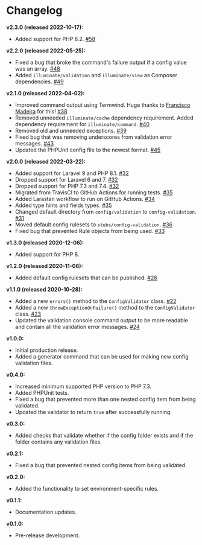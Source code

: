 # Changelog

**v2.3.0 (released 2022-10-17):**
- Added support for PHP 8.2. [#58](https://github.com/ash-jc-allen/laravel-config-validator/pull/58)

**v2.2.0 (released 2022-05-25):**
- Fixed a bug that broke the command's failure output if a config value was an array. [#48](https://github.com/ash-jc-allen/laravel-config-validator/pull/48)
- Added `illuminate/validation` and `illuminate/view` as Composer dependencies. [#49](https://github.com/ash-jc-allen/laravel-config-validator/pull/49)

**v2.1.0 (released 2022-04-02):**
- Improved command output using Termwind. Huge thanks to [Francisco Madeira](https://github.com/xiCO2k) for this! [#38](https://github.com/ash-jc-allen/laravel-config-validator/pull/38)
- Removed unneeded `illuminate/cache` dependency requirement. Added dependency requirement for `illuminate/command`. [#40](https://github.com/ash-jc-allen/laravel-config-validator/pull/40)
- Removed old and unneeded exceptions. [#39](https://github.com/ash-jc-allen/laravel-config-validator/pull/39)
- Fixed bug that was removing underscores from validation error messages. [#43](https://github.com/ash-jc-allen/laravel-config-validator/pull/43)
- Updated the PHPUnit config file to the newest format. [#45](https://github.com/ash-jc-allen/laravel-config-validator/pull/45)

**v2.0.0 (released 2022-03-22):**
- Added support for Laravel 9 and PHP 8.1. [#32](https://github.com/ash-jc-allen/laravel-config-validator/pull/32)
- Dropped support for Laravel 6 and 7. [#32](https://github.com/ash-jc-allen/laravel-config-validator/pull/32)
- Dropped support for PHP 7.3 and  7.4. [#32](https://github.com/ash-jc-allen/laravel-config-validator/pull/32)
- Migrated from TravisCI to GitHub Actions for running tests. [#35](https://github.com/ash-jc-allen/laravel-config-validator/pull/35)
- Added Larastan workflow to run on GitHub Actions. [#34](https://github.com/ash-jc-allen/laravel-config-validator/pull/34)
- Added type hints and fields types. [#35](https://github.com/ash-jc-allen/laravel-config-validator/pull/35)
- Changed default directory from `config/validation` to `config-validation`. [#31](https://github.com/ash-jc-allen/laravel-config-validator/pull/31)
- Moved default config rulesets to `stubs/config-validation`. [#36](https://github.com/ash-jc-allen/laravel-config-validator/pull/36)
- Fixed bug that prevented Rule objects from being used. [#33](https://github.com/ash-jc-allen/laravel-config-validator/pull/33)

**v1.3.0 (released 2020-12-06):**
- Added support for PHP 8.

**v1.2.0 (released 2020-11-06):**
- Added default config rulesets that can be published. [#26](https://github.com/ash-jc-allen/laravel-config-validator/pull/26)

**v1.1.0 (released 2020-10-28):**
- Added a new ` errors() `  method to the ` ConfigValidator ` class. [#22](https://github.com/ash-jc-allen/laravel-config-validator/pull/22)
- Added a new ` throwExceptionOnFailure() ` method to the ` ConfigValidator ` class. [#23](https://github.com/ash-jc-allen/laravel-config-validator/pull/23)
- Updated the validation console command output to be more readable and contain all the validation error messages. [#24](https://github.com/ash-jc-allen/laravel-config-validator/pull/23)

**v1.0.0:**
- Initial production release.
- Added a generator command that can be used for making new config validation files.

**v0.4.0:**
- Increased minimum supported PHP version to PHP 7.3.
- Added PHPUnit tests.
- Fixed a bug that prevented more than one nested config item from being validated.
- Updated the validator to return ``` true ``` after successfully running.

**v0.3.0:**
- Added checks that validate whether if the config folder exists and if the folder contains any validation files.

**v0.2.1:**
- Fixed a bug that prevented nested config items from being validated.

**v0.2.0:**
- Added the functionality to set environment-specific rules.

**v0.1.1:**
- Documentation updates.

**v0.1.0:**
- Pre-release development.
